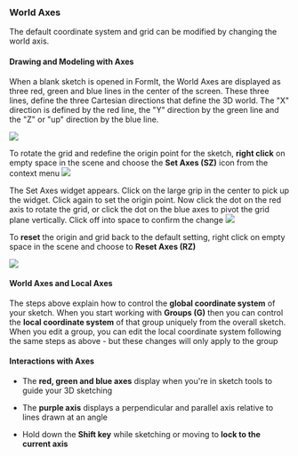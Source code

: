 ### World Axes
The default coordinate system and grid can be modified by changing the world axis.


#### Drawing and Modeling with Axes
When a blank sketch is opened in FormIt, the World Axes are displayed as three red, green and blue lines in the center of the screen. These three lines, define the three Cartesian directions that define the 3D world. The "X" direction is defined by the red line, the "Y" direction by the green line and the "Z" or "up" direction by the blue line.

![](images/GUID-2071F7B8-9E72-46C8-B37A-5D823E17515B-low.png)

To rotate the grid and redefine the origin point for the sketch, **right click** on empty space in the scene and choose the **Set Axes (SZ)** icon from the context menu
![](images/GUID-D035D02F-480D-44A2-AE80-4B4FBF3A6117-low.png)

The Set Axes widget appears. Click on the large grip in the center to pick up the widget. Click again to set the origin point. Now click the dot on the red axis to rotate the grid, or click the dot on the blue axes to pivot the grid plane vertically. Click off into space to confirm the change
![](images/GUID-35918BD8-0867-423B-A6E6-A4960F6D6DD8-low.gif)

To **reset** the origin and grid back to the default setting, right click on empty space in the scene and choose to **Reset Axes (RZ)**

![](images/GUID-EB26F44B-70B2-404A-8A7C-57D094D888C3-low.png)

#### World Axes and Local Axes
The steps above explain how to control the **global coordinate system** of your sketch. When you start working with **Groups (G)** then you can control the **local coordinate system** of that group uniquely from the overall sketch. When you edit a group, you can edit the local coordinate system following the same steps as above - but these changes will only apply to the group


#### Interactions with Axes

* The **red, green and blue axes** display when you're in sketch tools to guide your 3D sketching

* The **purple axis** displays a perpendicular and parallel axis relative to lines drawn at an angle

* Hold down the **Shift key** while sketching or moving to **lock to the current axis**

